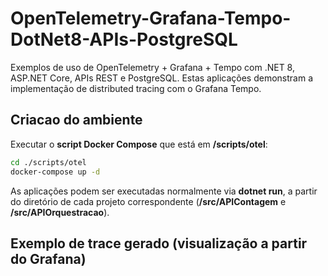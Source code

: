 # OpenTelemetry-Grafana-Tempo-DotNet8-APIs-PostgreSQL
Exemplos de uso de OpenTelemetry + Grafana + Tempo com .NET 8, ASP.NET Core, APIs REST e PostgreSQL. Estas aplicações demonstram a implementação de distributed tracing com o Grafana Tempo.

## Criacao do ambiente

Executar o **script Docker Compose** que está em **/scripts/otel**:

```bash
cd ./scripts/otel
docker-compose up -d
```
As aplicações podem ser executadas normalmente via **dotnet run**, a partir do diretório de cada projeto correspondente (**/src/APIContagem** e **/src/APIOrquestracao**).

## Exemplo de trace gerado (visualização a partir do Grafana)

